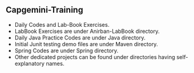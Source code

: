 ## Capgemini-Training
- Daily Codes and Lab-Book Exercises.
- LabBook Exercises are under Anirban-LabBook directory.
- Daily Java Practice Codes are under Java directory.
- Initial Junit testing demo files are under Maven directory.
- Spring Codes are under Spring directory.
- Other dedicated projects can be found under directories having self-explanatory names.